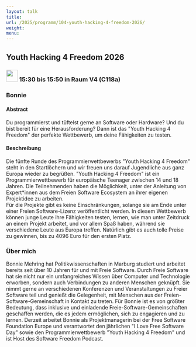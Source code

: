 ```yaml
---
layout: talk
title:
url: /2025/programm/104-youth-hacking-4-freedom-2026/
weight:
menu:
---
```

## Youth Hacking 4 Freedom 2026

### <img height = "32" src="../../../images/talk.svg"> 15:30 bis 15:50 in Raum V4 (C118a)

### Bonnie

#### Abstract

Du programmierst und tüftelst gerne an Software oder Hardware? Und du bist bereit für eine Herausforderung? Dann ist das "Youth Hacking 4 Freedom" der perfekte Wettbewerb, um deine Fähigkeiten zu testen.

#### Beschreibung

Die fünfte Runde des Programmierwettbewerbs "Youth Hacking 4 Freedom" steht in den Startlöchern und wir freuen uns darauf Jugendliche aus ganz Europa wieder zu begrüßen. "Youth Hacking 4 Freedom" ist ein Programmierwettbewerb für europäische Teenager zwischen 14 und 18 Jahren. Die Teilnehmenden haben die Möglichkeit, unter der Anleitung von Expert*innen aus dem Freien Software Ecosystem an ihrer eigenen Projektidee zu arbeiten.  
Für die Projekte gibt es keine Einschränkungen, solange sie am Ende unter einer Freien Software-Lizenz veröffentlicht werden. In diesem Wettbewerb können junge Leute ihre Fähigkeiten testen, lernen, wie man unter Zeitdruck an einem Projekt arbeitet, und vor allem Spaß haben, während sie verschiedene Leute aus Europa treffen. Natürlich gibt es auch tolle Preise zu gewinnen, bis zu 4096 Euro für den ersten Platz.

### Über mich

Bonnie Mehring hat Politikwissenschaften in Marburg studiert und arbeitet bereits seit über 10 Jahren für und mit Freie Software. Durch Freie Software hat sie nicht nur ein umfangreiches Wissen über Computer und Technologie erworben, sondern auch Verbindungen zu anderen Menschen geknüpft. Sie nimmt gerne an verschiedenen Konferenzen und Veranstaltungen zu Freier Software teil und genießt die Gelegenheit, mit Menschen aus der Freien-Software-Gemeinschaft in Kontakt zu treten. Für Bonnie ist es von größter Bedeutung, dass inklusive und einladende Freie-Software-Gemeinschaften geschaffen werden, die es jedem ermöglichen, sich zu engagieren und zu lernen. Derzeit arbeitet Bonnie als Projektmanagerin bei der Free Software Foundation Europe und verantwortet den jährlichen "I Love Free Software Day" sowie den Programmierwettbewerb "Youth Hacking 4 Freedom" und ist Host des Software Freedom Podcast.

